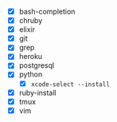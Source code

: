 - [x] bash-completion
- [x] chruby
- [x] elixir
- [x] git
- [x] grep
- [x] heroku
- [x] postgresql
- [x] python
  - [x] `xcode-select --install`
- [x] ruby-install
- [x] tmux
- [x] vim
